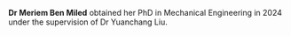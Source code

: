 **Dr Meriem Ben Miled** obtained her PhD in Mechanical Engineering in 2024 under the supervision of Dr Yuanchang Liu.